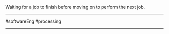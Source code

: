 Waiting for a job to finish before moving on to perform the next job.

---

#softwareEng #processing

---